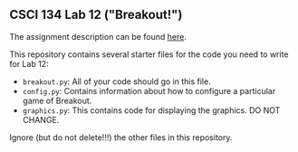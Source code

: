 CSCI 134 Lab 12 ("Breakout!")
-----------------------------

The assignment description can be found 
[here](https://docs.google.com/document/d/1GCdsqGC-hD2w8_0F-Xu_C6J8-7qfnAawMlXEHOYqChY/edit?usp=sharing).

This repository contains several starter files for the code
you need to write for Lab 12:
- `breakout.py`: All of your code should go in this file.
- `config.py`: Contains information about how to configure a particular game of Breakout.
- `graphics.py`: This contains code for displaying the graphics. DO NOT CHANGE.

Ignore (but do not delete!!!) the other files in this repository.
